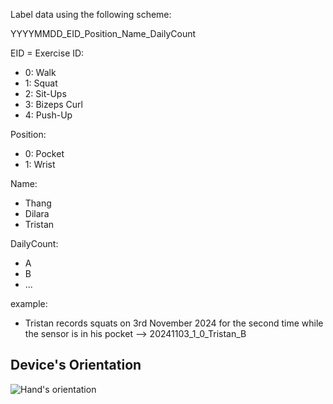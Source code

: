 Label data using the following scheme:

YYYYMMDD_EID_Position_Name_DailyCount

EID = Exercise ID:
- 0: Walk
- 1: Squat
- 2: Sit-Ups
- 3: Bizeps Curl
- 4: Push-Up

Position:
- 0: Pocket
- 1: Wrist

Name:
- Thang
- Dilara
- Tristan

DailyCount:
- A
- B
- ...


example:
- Tristan records squats on 3rd November 2024 for the second time while the sensor is in his pocket
--> 20241103_1_0_Tristan_B

## Device's Orientation
![Hand's orientation](assets/IMG_0712.PNG)
